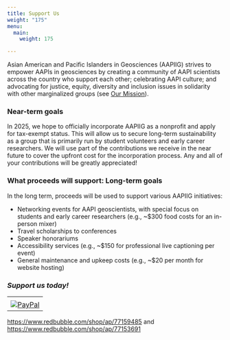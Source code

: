```yaml
---
title: Support Us
weight: "175"
menu:
  main:
    weight: 175

---
```

Asian American and Pacific Islanders in Geosciences (AAPIIG) strives to empower AAPIs in geosciences by creating a community of AAPI scientists across the country who support each other; celebrating AAPI culture; and advocating for justice, equity, diversity and inclusion issues in solidarity with other marginalized groups (see [Our Mission](/whoWeAre/ourMission)).

### Near-term goals

In 2025, we hope to officially incorporate AAPIIG as a nonprofit and apply for tax-exempt status. This will allow us to secure long-term sustainability as a group that is primarily run by student volunteers and early career researchers. We will use part of the contributions we receive in the near future to cover the upfront cost for the incorporation process. Any and all of your contributions will be greatly appreciated!

### What proceeds will support: Long-term goals

In the long term, proceeds will be used to support various AAPIIG initiatives:

* Networking events for AAPI geoscientists, with special focus on students and early career researchers (e.g., \~$300 food costs for an in-person mixer)
* Travel scholarships to conferences
* Speaker honorariums
* Accessibility services (e.g., \~$150 for professional live captioning per event)
* General maintenance and upkeep costs (e.g., \~$20 per month for website hosting)

### **_Support us today!_**

<!-- PayPal Logo --><table border="0" cellpadding="10" cellspacing="0" align="center"><tr><td align="center"></td></tr><tr><td align="center"><a href="https://www.paypal.com/c2/webapps/mpp/paypal-popup?locale.x=en_C2" title="PayPal" onclick="javascript:window.open('https://www.paypal.com/donate/?hosted_button_id=MRZKXR2SUZP2S','WIPaypal','toolbar=no, location=no, directories=no, status=no, menubar=no, scrollbars=yes, resizable=yes, width=1060, height=700'); return false;"><img src="https://www.paypalobjects.com/digitalassets/c/website/marketing/apac/C2/logos-buttons/optimize/44_Grey_PayPal_Pill_Button.png" alt="PayPal" /></a></td></tr></table><!-- PayPal Logo -->

https://www.redbubble.com/shop/ap/77159485 and https://www.redbubble.com/shop/ap/77153691